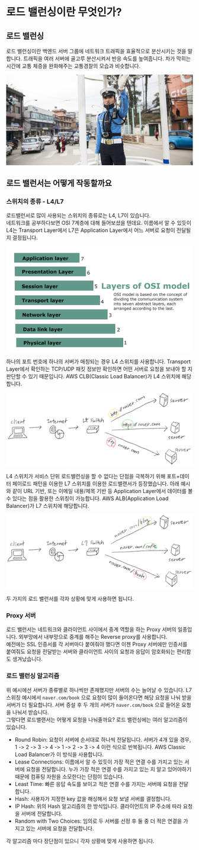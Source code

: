 # 로드 밸런싱이란 무엇인가?

## 로드 밸런싱

로드 밸런싱이란 백엔드 서버 그룹에 네트워크 트래픽을 효율적으로 분산시키는 것을 말합니다. 트래픽을 여러 서버에 골고루 분산시켜서 반응 속도를 높여줍니다. 차가 막히는 시간에 교통 체증을 완화해주는 교통경찰의 모습과 비슷합니다.

![police-officer](./image/what-is-load-balancing/1.jpg)

## 로드 밸런서는 어떻게 작동할까요

### 스위치의 종류 - L4/L7

로드밸런서로 많이 사용되는 스위치의 종류로는 L4, L7이 있습니다.  
네트워크를 공부하다보면 OSI 7계층에 대해 들어보셨을 텐데요. 이름에서 알 수 있듯이 L4는 Transport Layer에서 L7은 Application Layer에서 어느 서버로 요청이 전달될 지 결정됩니다.

![osi-seven-layers](./image/what-is-load-balancing/2.jpg)

하나의 포트 번호에 하나의 서버가 매칭되는 경우 L4 스위치를 사용합니다. Transport Layer에서 확인하는 TCP/UDP 패킷 정보만 확인하면 어떤 서버로 요청을 보내야 할 지 판단할 수 있기 때문입니다. AWS CLB(Classic Load Balancer)가 L4 스위치에 해당합니다.

![l4-load-balancer](./image/what-is-load-balancing/3.png)

L4 스위치가 서비스 단위 로드밸런싱을 할 수 없다는 단점을 극복하기 위해 포트+데이터 페이로드 패턴을 이용한 L7 스위치를 이용한 로드밸랜서가 등장했습니다. 아래 예시와 같이 URL 기반, 또는 이메일 내용/제목 기반 등 Application Layer에서 데이터를 볼 수 있다는 점을 활용한 스위칭이 가능합니다. AWS ALB(Application Load Balancer)가 L7 스위치에 해당합니다.

![l4-load-balancer](./image/what-is-load-balancing/4.png)

두 가지의 로드 밸런서를 각자 상황에 맞게 사용하면 됩니다.

### Proxy 서버

로드 밸런서는 네트워크와 클라이언트 사이에서 중계 역할을 하는 Proxy 서버의 일종입니다. 외부망에서 내부망으로 중계를 해주는 Reverse proxy를 사용합니다.  
예전에는 SSL 인증서를 각 서버마다 붙여줘야 했다면 이젠 Proxy 서버에만 인증서를 붙여줘도 요청을 전달받는 서버와 클라이언트 사이의 요청과 응답이 암호화되는 편리함도 생겨났습니다.

### 로드 밸런싱 알고리즘

위 예시에선 서버가 종류별로 하나씩만 존재했지만 서버의 수는 늘어날 수 있습니다. L7 스위칭 예시에서 `naver.com/book` 으로 요청이 많이 들어온다면 해당 요청을 나눠 받을 서버가 더 필요합니다. 서버 증설 후 두 개의 서버가 `naver.com/book` 으로 들어온 요청을 나눠서 받습니다.  
그렇다면 로드밸랜서는 어떻게 요청을 나눠줄까요? 로드 밸런싱에는 여러 알고리즘이 있습니다.

- Round Robin: 요청이 서버에 순서대로 하나씩 전달됩니다. 서버가 4개 있을 경우, 1 -> 2 -> 3 -> 4 -> 1 -> 2 -> 3 -> 4 이런 식으로 반복됩니다. AWS Classic Load Balancer가 이 방식을 사용합니다.
- Lease Connections: 이름에서 알 수 있듯이 가장 적은 연결 수를 가지고 있는 서버에 요청을 전달합니다. 누가 가장 적은 연결 수를 가지고 있는 지 알고 있어야하기 때문에 컴퓨팅 자원을 소모한다는 단점이 있습니다.
- Least Time: 빠른 응답 속도를 보이고 적은 연결 수를 가지는 서버에 요청을 전달합니다.
- Hash: 사용자가 지정한 key 값을 해싱해서 요청 보낼 서버를 결정합니다.
- IP Hash: 위의 Hash 알고리즘의 한 방식입니다. 클라이언트의 IP 주소에 따라 요청을 서버에 전달합니다.
- Random with Two Choices: 임의로 두 서버를 선정 후 둘 중 더 적은 연결을 가지고 있는 서버에 요청을 전달합니다.

각 알고리즘 마다 장단점이 있으니 각자 상황에 맞게 사용하면 됩니다.
